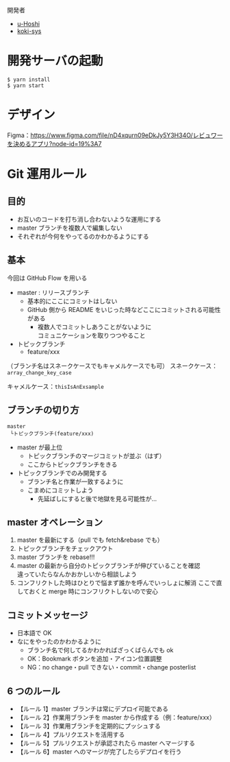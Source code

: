 開発者

- [u-Hoshi](https://github.com/u-Hoshi)
- [koki-sys](https://github.com/koki-sys)

# 開発サーバの起動

```
$ yarn install
$ yarn start
```

# デザイン

Figma：https://www.figma.com/file/nD4xqurn09eDkJy5Y3H34O/レビュワーを決めるアプリ?node-id=19%3A7

# Git 運用ルール

## 目的

- お互いのコードを打ち消し合わないような運用にする
- master ブランチを複数人で編集しない
- それぞれが今何をやってるのかわかるようにする

## 基本

今回は GitHub Flow を用いる

- master : リリースブランチ
  - 基本的にここにコミットはしない
  - GitHub 側から README をいじった時などここにコミットされる可能性がある
    - 複数人でコミットしあうことがないように  
      コミュニケーションを取りつつやること
- トピックブランチ
  - feature/xxx

（ブランチ名はスネークケースでもキャメルケースでも可）
スネークケース：`array_change_key_case`

キャメルケース：`thisIsAnExsample`

## ブランチの切り方

```
master
 └トピックブランチ(feature/xxx)
```

- master が最上位
  - トピックブランチのマージコミットが並ぶ（はず）
  - ここからトピックブランチをきる
- トピックブランチでのみ開発する
  - ブランチ名と作業が一致するように
  - こまめにコミットしよう
    - 先延ばしにすると後で地獄を見る可能性が...

## master オペレーション

1. master を最新にする（pull でも fetch&rebase でも）
2. トピックブランチをチェックアウト
3. master ブランチを rebase!!!
4. master の最新から自分のトピックブランチが伸びていることを確認  
   違っていたらなんかおかしいから相談しよう
5. コンフリクトした時はひとりで悩まず誰かを呼んでいっしょに解消 ここで直しておくと merge 時にコンフリクトしないので安心

## コミットメッセージ

- 日本語で OK
- なにをやったのかわかるように
  - ブランチ名で何してるかわかればざっくばらんでも ok
  - OK：Bookmark ボタンを追加・アイコン位置調整
  - NG：no change・pull できない・commit・change posterlist

## 6 つのルール

- 【ルール 1】master ブランチは常にデプロイ可能である
- 【ルール 2】作業用ブランチを master から作成する（例：feature/xxx）
- 【ルール 3】作業用ブランチを定期的にプッシュする
- 【ルール 4】プルリクエストを活用する
- 【ルール 5】プルリクエストが承認されたら master へマージする
- 【ルール 6】master へのマージが完了したらデプロイを行う
